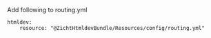 Add following to routing.yml    

```
htmldev:
    resource: "@ZichtHtmldevBundle/Resources/config/routing.yml"
```